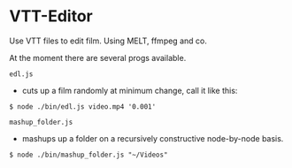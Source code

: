 # VTT-Editor

Use VTT files to edit film. Using MELT, ffmpeg and co.

At the moment there are several progs available.

`edl.js`

- cuts up a film randomly at minimum change, call it like this:

`
$ node ./bin/edl.js video.mp4 '0.001'
`

`mashup_folder.js`

- mashups up a folder on a recursively constructive node-by-node basis.

`
$ node ./bin/mashup_folder.js "~/Videos"
`
